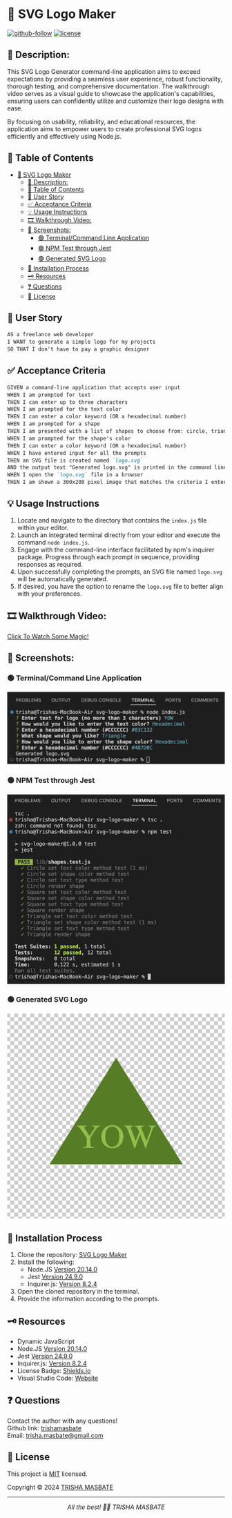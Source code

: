 # 🏁 SVG Logo Maker 

[![github-follow](https://img.shields.io/github/followers/trishamasbate?label=Follow&logoColor=purple&style=social)](https://github.com/trishamasbate)
[![license](https://img.shields.io/badge/License-MIT-brightgreen.svg)](https://choosealicense.com/licenses/mit/)


## 📃 Description:
This SVG Logo Generator command-line application aims to exceed expectations by providing a seamless user experience, robust functionality, thorough testing, and comprehensive documentation. The walkthrough video serves as a visual guide to showcase the application's capabilities, ensuring users can confidently utilize and customize their logo designs with ease.

By focusing on usability, reliability, and educational resources, the application aims to empower users to create professional SVG logos efficiently and effectively using Node.js.


## 📌 Table of Contents
- [🏁 SVG Logo Maker](#-svg-logo-maker)
  - [📃 Description:](#-description)
  - [📌 Table of Contents](#-table-of-contents)
  - [🔎 User Story](#-user-story)
  - [✅ Acceptance Criteria](#-acceptance-criteria)
  - [💡 Usage Instructions](#-usage-instructions)
  - [🎞️ Walkthrough Video:](#️-walkthrough-video)
  - [📸 Screenshots:](#-screenshots)
    - [🟢 Terminal/Command Line Application](#-terminalcommand-line-application)
    - [🟢 NPM Test through Jest](#-npm-test-through-jest)
    - [🟢 Generated SVG Logo](#-generated-svg-logo)
  - [📲 Installation Process](#-installation-process)
  - [🗝️ Resources](#️-resources)
  - [❓ Questions](#-questions)
  - [🪪 License](#-license)

## 🔎 User Story
```md
AS a freelance web developer
I WANT to generate a simple logo for my projects
SO THAT I don't have to pay a graphic designer
```

## ✅ Acceptance Criteria
```md
GIVEN a command-line application that accepts user input
WHEN I am prompted for text
THEN I can enter up to three characters
WHEN I am prompted for the text color
THEN I can enter a color keyword (OR a hexadecimal number)
WHEN I am prompted for a shape
THEN I am presented with a list of shapes to choose from: circle, triangle, and square
WHEN I am prompted for the shape's color
THEN I can enter a color keyword (OR a hexadecimal number)
WHEN I have entered input for all the prompts
THEN an SVG file is created named `logo.svg`
AND the output text "Generated logo.svg" is printed in the command line
WHEN I open the `logo.svg` file in a browser
THEN I am shown a 300x200 pixel image that matches the criteria I entered
```

## 💡 Usage Instructions
1.	Locate and navigate to the directory that contains the `index.js` file within your editor.
2.	Launch an integrated terminal directly from your editor and execute the command `node index.js`.
3.	Engage with the command-line interface facilitated by npm's inquirer package. Progress through each prompt in sequence, providing responses as required.
4.	Upon successfully completing the prompts, an SVG file named `logo.svg` will be automatically generated.
5.	If desired, you have the option to rename the `logo.svg` file to better align with your preferences.


## 🎞️ Walkthrough Video:
[Click To Watch Some Magic!](https://youtu.be/GOMwXfJ4-go?si=iECUms342DoM7giT)

## 📸 Screenshots:
### 🟢 Terminal/Command Line Application
![](./assets/terminal-inputs.png) 
### 🟢 NPM Test through Jest
![](./assets/npm-test.png)
### 🟢 Generated SVG Logo
![](./assets/sample-output.png)


## 📲 Installation Process
1. Clone the repository: [SVG Logo Maker](https://github.com/trishamasbate/logo-maker)
2. Install the following: 
   - Node.JS [Version 20.14.0](https://nodejs.org/en/blog/release/v20.14.0/) 
   - Jest [Version 24.9.0](https://www.npmjs.com/package/jest)
   - Inquirer.js: [Version 8.2.4](https://www.npmjs.com/package/inquirer/v/8.2.4)
3. Open the cloned repository in the terminal.
4. Provide the information according to the prompts.


## 🗝️ Resources
- Dynamic JavaScript
- Node.JS [Version 20.14.0](https://nodejs.org/en/blog/release/v20.14.0/)
- Jest [Version 24.9.0](https://www.npmjs.com/package/jest)
- Inquirer.js: [Version 8.2.4](https://www.npmjs.com/package/inquirer/v/8.2.4)
- License Badge: [Shields.io](https://shields.io/)
- Visual Studio Code: [Website](https://code.visualstudio.com/)


## ❓ Questions
Contact the author with any questions!<br>
Github link: [trishamasbate](https://github.com/trishamasbate)<br>
Email: trisha.masbate@gmail.com

## 🪪 License
This project is [MIT](https://choosealicense.com/licenses/mit/) licensed.<br />

Copyright © 2024 [TRISHA MASBATE](https://github.com/trishamasbate)
  
<hr>
<p align='center'><i>
All the best! 🤟🏻 TRISHA MASBATE
</i></p>
  

